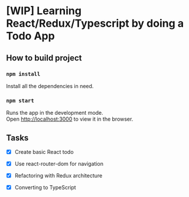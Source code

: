# [WIP] Learning React/Redux/Typescript by doing a Todo App

## How to build project

### `npm install`

Install all the dependencies in need.

### `npm start`

Runs the app in the development mode.<br>
Open [http://localhost:3000](http://localhost:3000) to view it in the browser.

## Tasks

- [X] Create basic React todo
- [X] Use react-router-dom for navigation
- [X] Refactoring with Redux architecture
- [X] Converting to TypeScript

